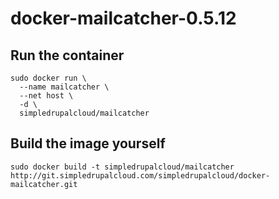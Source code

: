 docker-mailcatcher-0.5.12
=========================

Run the container
-----------------

    sudo docker run \
      --name mailcatcher \
      --net host \
      -d \
      simpledrupalcloud/mailcatcher

Build the image yourself
------------------------

    sudo docker build -t simpledrupalcloud/mailcatcher http://git.simpledrupalcloud.com/simpledrupalcloud/docker-mailcatcher.git